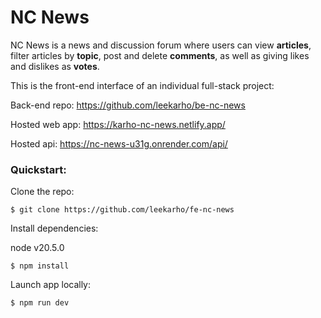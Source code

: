 # NC News

NC News is a news and discussion forum where users can view **articles**, filter articles by **topic**, post and delete **comments**, as well as giving likes and dislikes as **votes**.

This is the front-end interface of an individual full-stack project:

Back-end repo: https://github.com/leekarho/be-nc-news

Hosted web app: https://karho-nc-news.netlify.app/

Hosted api: https://nc-news-u31g.onrender.com/api/

### Quickstart:

Clone the repo:

```
$ git clone https://github.com/leekarho/fe-nc-news
```

Install dependencies:

node v20.5.0

```
$ npm install
```

Launch app locally:

```
$ npm run dev
```
